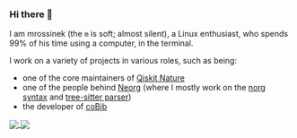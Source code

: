 ### Hi there 👋

I am mrossinek (the `m` is soft; almost silent), a Linux enthusiast,
who spends 99% of his time using a computer, in the terminal.

I work on a variety of projects in various roles, such as being:
- one of the core maintainers of [Qiskit Nature](https://github.com/Qiskit/qiskit-nature)
- one of the people behind [Neorg](https://github.com/nvim-neorg/neorg)
  (where I mostly work on the [norg syntax](https://github.com/nvim-neorg/norg-specs) and [tree-sitter parser](https://github.com/nvim-neorg/tree-sitter-norg))
- the developer of [coBib](https://github.com/mrossinek/cobib)

<a href="https://github.com/mrossinek">
  <img align="center" src="https://github-readme-stats.vercel.app/api?username=mrossinek&show_icons=True&theme=dark&include_all_commits=True&count_private=True" />
</a>
<a href="https://github.com/mrossinek">
  <img align="center" src="https://github-readme-stats.vercel.app/api/top-langs/?username=mrossinek&theme=dark&langs_count=8&layout=compact" />
</a>


<!-- vim: set tw=100 :-->
